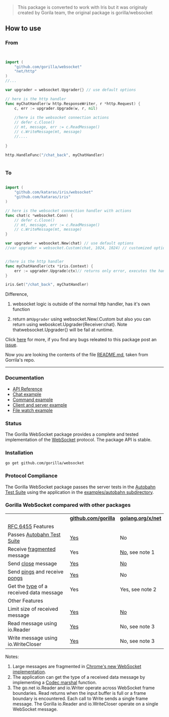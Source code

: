 > This package is converted to work with Iris but it was originaly created by Gorila team, the original package is gorilla/websocket

## How to use

### From
```go


import (
	"github.com/gorilla/websocket"
	"net/http"
)
//...

var upgrader = websocket.Upgrader{} // use default options

// here is the http handler
func myChatHandler(w http.ResponseWriter, r *http.Request) {
	c, err := upgrader.Upgrade(w, r, nil)
	
	//here is the websocket connection actions
	// defer c.Close()
	// mt, message, err := c.ReadMessage()
	// c.WriteMessage(mt, message)
	//....
	
}	
	
http.HandleFunc("/chat_back", myChatHandler)
	
```	
### To 

```go 

import (
	"github.com/kataras/iris/websocket"
	"github.com/kataras/iris"
)

// here is the websocket connection handler with actions
func chat(c *websocket.Conn) {
	// defer c.Close()
	// mt, message, err := c.ReadMessage()
	// c.WriteMessage(mt, message)
}

var upgrader = websocket.New(chat) // use default options
//var upgrader = websocket.Custom(chat, 1024, 1024) // customized options, read and write buffer sizes (int). Default: 4096


//here is the http handler
func myChatHandler(ctx *iris.Context) {
	err := upgrader.Upgrade(ctx)// returns only error, executes the handler you defined on the websocket.New before (the 'chat' function)	
}

iris.Get("/chat_back", myChatHandler)

```

Difference, 

1.  websocket logic is outside of the normal http handler, has it's own function 

2.  return an```Upgrader``` using websocket.New/.Custom but also you can return using weboskcet.Upgrader{Receiver:chat}. Note thatwebsocket.Upgrader{} will be fail at runtime.





Click [here](https://github.com/gorilla/websocket) for more, if you find any bugs releated to this package post an [issue](https://github.com/gorilla/websocket).

Now you are looking the contents of the file [README.md](https://github.com/gorilla/websocket/blob/master/README.md), taken from Gorrila's repo.


-----------------


### Documentation

* [API Reference](http://godoc.org/github.com/gorilla/websocket)
* [Chat example](https://github.com/gorilla/websocket/tree/master/examples/chat)
* [Command example](https://github.com/gorilla/websocket/tree/master/examples/command)
* [Client and server example](https://github.com/gorilla/websocket/tree/master/examples/echo)
* [File watch example](https://github.com/gorilla/websocket/tree/master/examples/filewatch)

### Status

The Gorilla WebSocket package provides a complete and tested implementation of
the [WebSocket](http://www.rfc-editor.org/rfc/rfc6455.txt) protocol. The
package API is stable.

### Installation

    go get github.com/gorilla/websocket

### Protocol Compliance

The Gorilla WebSocket package passes the server tests in the [Autobahn Test
Suite](http://autobahn.ws/testsuite) using the application in the [examples/autobahn
subdirectory](https://github.com/gorilla/websocket/tree/master/examples/autobahn).

### Gorilla WebSocket compared with other packages

<table>
<tr>
<th></th>
<th><a href="http://godoc.org/github.com/gorilla/websocket">github.com/gorilla</a></th>
<th><a href="http://godoc.org/golang.org/x/net/websocket">golang.org/x/net</a></th>
</tr>
<tr>
<tr><td colspan="3"><a href="http://tools.ietf.org/html/rfc6455">RFC 6455</a> Features</td></tr>
<tr><td>Passes <a href="http://autobahn.ws/testsuite/">Autobahn Test Suite</a></td><td><a href="https://github.com/gorilla/websocket/tree/master/examples/autobahn">Yes</a></td><td>No</td></tr>
<tr><td>Receive <a href="https://tools.ietf.org/html/rfc6455#section-5.4">fragmented</a> message<td>Yes</td><td><a href="https://code.google.com/p/go/issues/detail?id=7632">No</a>, see note 1</td></tr>
<tr><td>Send <a href="https://tools.ietf.org/html/rfc6455#section-5.5.1">close</a> message</td><td><a href="http://godoc.org/github.com/gorilla/websocket#hdr-Control_Messages">Yes</a></td><td><a href="https://code.google.com/p/go/issues/detail?id=4588">No</a></td></tr>
<tr><td>Send <a href="https://tools.ietf.org/html/rfc6455#section-5.5.2">pings</a> and receive <a href="https://tools.ietf.org/html/rfc6455#section-5.5.3">pongs</a></td><td><a href="http://godoc.org/github.com/gorilla/websocket#hdr-Control_Messages">Yes</a></td><td>No</td></tr>
<tr><td>Get the <a href="https://tools.ietf.org/html/rfc6455#section-5.6">type</a> of a received data message</td><td>Yes</td><td>Yes, see note 2</td></tr>
<tr><td colspan="3">Other Features</tr></td>
<tr><td>Limit size of received message</td><td><a href="http://godoc.org/github.com/gorilla/websocket#Conn.SetReadLimit">Yes</a></td><td><a href="https://code.google.com/p/go/issues/detail?id=5082">No</a></td></tr>
<tr><td>Read message using io.Reader</td><td><a href="http://godoc.org/github.com/gorilla/websocket#Conn.NextReader">Yes</a></td><td>No, see note 3</td></tr>
<tr><td>Write message using io.WriteCloser</td><td><a href="http://godoc.org/github.com/gorilla/websocket#Conn.NextWriter">Yes</a></td><td>No, see note 3</td></tr>
</table>

Notes: 

1. Large messages are fragmented in [Chrome's new WebSocket implementation](http://www.ietf.org/mail-archive/web/hybi/current/msg10503.html).
2. The application can get the type of a received data message by implementing
   a [Codec marshal](http://godoc.org/golang.org/x/net/websocket#Codec.Marshal)
   function.
3. The go.net io.Reader and io.Writer operate across WebSocket frame boundaries.
  Read returns when the input buffer is full or a frame boundary is
  encountered. Each call to Write sends a single frame message. The Gorilla
  io.Reader and io.WriteCloser operate on a single WebSocket message.

